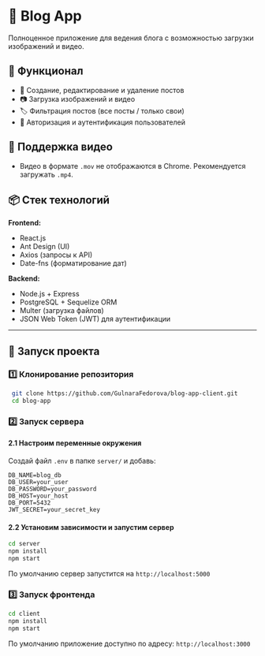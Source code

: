 # 🚀 Blog App

Полноценное приложение для ведения блога с возможностью загрузки изображений и видео.

## 📌 Функционал

- 📄 Создание, редактирование и удаление постов
- 📷 Загрузка изображений и видео
- 🏷️ Фильтрация постов (все посты / только свои)
- 🔑 Авторизация и аутентификация пользователей

## 🎥 Поддержка видео

- Видео в формате `.mov` не отображаются в Chrome. Рекомендуется загружать `.mp4`.  


## 📦 Стек технологий

**Frontend:**
- React.js
- Ant Design (UI)
- Axios (запросы к API)
- Date-fns (форматирование дат)

**Backend:**
- Node.js + Express
- PostgreSQL + Sequelize ORM
- Multer (загрузка файлов)
- JSON Web Token (JWT) для аутентификации

---

## 🚀 Запуск проекта

### 1️⃣ Клонирование репозитория
```bash
 git clone https://github.com/GulnaraFedorova/blog-app-client.git
 cd blog-app
```

### 2️⃣ Запуск сервера

#### 2.1 Настроим переменные окружения
Создай файл `.env` в папке `server/` и добавь:
```env
DB_NAME=blog_db
DB_USER=your_user
DB_PASSWORD=your_password
DB_HOST=your_host
DB_PORT=5432
JWT_SECRET=your_secret_key
```

#### 2.2 Установим зависимости и запустим сервер
```bash
cd server
npm install
npm start
```
По умолчанию сервер запустится на `http://localhost:5000`

### 3️⃣ Запуск фронтенда
```bash
cd client
npm install
npm start
```
По умолчанию приложение доступно по адресу: `http://localhost:3000`
